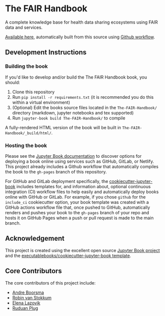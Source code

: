 # The FAIR Handbook

A complete knowledge base for health data sharing ecosystems using FAIR data and services.

[Available here](https://dualslash.github.io/The-FAIR-Handbook/), automatically built from this source using [Github workflow](https://docs.github.com/en/actions/learn-github-actions/understanding-github-actions).

## Development Instructions

### Building the book

If you'd like to develop and/or build the The FAIR Handbook book, you should:

1. Clone this repository
2. Run `pip install -r requirements.txt` (it is recommended you do this within a virtual environment)
3. (Optional) Edit the books source files located in the `The-FAIR-Handbook/` directory (markdown, jupyter notebooks and tex supported)
4. Run `jupyter-book build The-FAIR-Handbook/` to compile

A fully-rendered HTML version of the book will be built in `The-FAIR-Handbook/_build/html/`.

### Hosting the book

Please see the [Jupyter Book documentation](https://jupyterbook.org/publish/web.html) to discover options for deploying a book online using services such as GitHub, GitLab, or Netlify. This project already includes a Github workflow that automatically compiles the book to the `gh-pages` branch of this repository.

For GitHub and GitLab deployment specifically, the [cookiecutter-jupyter-book](https://github.com/executablebooks/cookiecutter-jupyter-book) includes templates for, and information about, optional continuous integration (CI) workflow files to help easily and automatically deploy books online with GitHub or GitLab. For example, if you chose `github` for the `include_ci` cookiecutter option, your book template was created with a GitHub actions workflow file that, once pushed to GitHub, automatically renders and pushes your book to the `gh-pages` branch of your repo and hosts it on GitHub Pages when a push or pull request is made to the main branch.


## Acknowledgement

This project is created using the excellent open source [Jupyter Book project](https://jupyterbook.org/) and the [executablebooks/cookiecutter-jupyter-book template](https://github.com/executablebooks/cookiecutter-jupyter-book).

## Core Contributors

The core contributors of this project include:
- [Andre Boorsma](https://github.com/aboorsma)
- [Robin van Stokkum](https://github.com/stokkumrmv)
- [Elena Lazovik](https://github.com/elenalazovik)
- [Ruduan Plug](https://github.com/dualslash)

